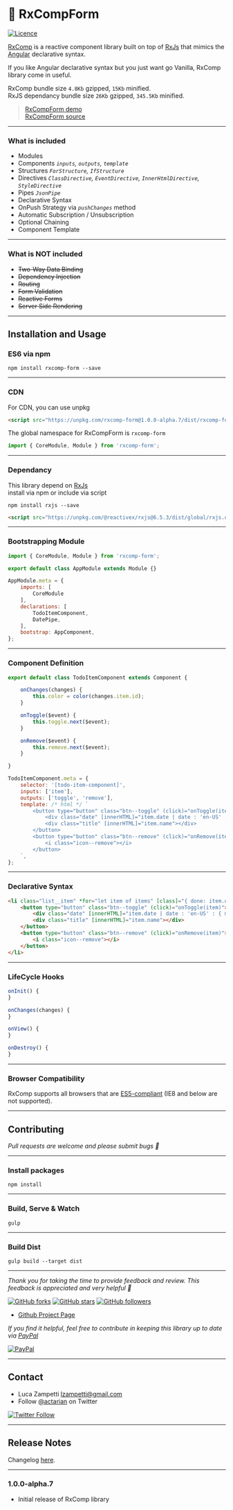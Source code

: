 # 💎 RxCompForm

[![Licence](https://img.shields.io/github/license/actarian/rxcomp-form.svg)](https://github.com/actarian/rxcomp-form)

[RxComp](https://github.com/actarian/rxcomp-form) is a reactive component library built on top of [RxJs](https://github.com/ReactiveX/rxjs) that mimics the [Angular](https://angular.io/) declarative syntax. 

If you like Angular declarative syntax but you just want go Vanilla, RxComp library come in useful.

RxComp bundle size `4.8Kb` gzipped, `15Kb` minified.  
RxJS dependancy bundle size `26Kb` gzipped, `345.5Kb` minified.  
 
> [RxCompForm demo](https://actarian.github.io/rxcomp-form/)  
> [RxCompForm source](https://github.com/actarian/rxcomp-form)
___

### What is included
* Modules
* Components *```inputs```, ```outputs```, ```template```*
* Structures *```ForStructure```, ```IfStructure```*
* Directives *```ClassDirective```, ```EventDirective```, ```InnerHtmlDirective```, ```StyleDirective```*
* Pipes *```JsonPipe```*
* Declarative Syntax
* OnPush Strategy via *```pushChanges```* method
* Automatic Subscription / Unsubscription
* Optional Chaining
* Component Template

___

### What is NOT included
* ~~Two-Way Data Binding~~
* ~~Dependency Injection~~
* ~~Routing~~
* ~~Form Validation~~
* ~~Reactive Forms~~
* ~~Server Side Rendering~~

___

## Installation and Usage

### ES6 via npm
```
npm install rxcomp-form --save
```
___

### CDN

For CDN, you can use unpkg

```html
<script src="https://unpkg.com/rxcomp-form@1.0.0-alpha.7/dist/rxcomp-form.min.js"></script>
```

The global namespace for RxCompForm is `rxcomp-form`

```javascript
import { CoreModule, Module } from 'rxcomp-form';
```
___

### Dependancy

This library depend on [RxJs](https://github.com/ReactiveX/rxjs)  
install via npm or include via script  

```
npm install rxjs --save
```

```html
<script src="https://unpkg.com/@reactivex/rxjs@6.5.3/dist/global/rxjs.umd.min.js"></script>
```

___

### Bootstrapping Module

```javascript
import { CoreModule, Module } from 'rxcomp-form';

export default class AppModule extends Module {}

AppModule.meta = {
	imports: [
		CoreModule
	],
	declarations: [
		TodoItemComponent,
		DatePipe,
	],
	bootstrap: AppComponent,
};
```
___

### Component Definition

```javascript
export default class TodoItemComponent extends Component {

    onChanges(changes) {
        this.color = color(changes.item.id);
    }

    onToggle($event) {
        this.toggle.next($event);
    }

    onRemove($event) {
        this.remove.next($event);
    }

}

TodoItemComponent.meta = {
    selector: '[todo-item-component]',
    inputs: ['item'],
    outputs: ['toggle', 'remove'],
    template: /* html */ `
        <button type="button" class="btn--toggle" (click)="onToggle(item)">
            <div class="date" [innerHTML]="item.date | date : 'en-US' : { month: 'short', day: '2-digit', year: 'numeric' }"></div>
            <div class="title" [innerHTML]="item.name"></div>
        </button>
        <button type="button" class="btn--remove" (click)="onRemove(item)">
            <i class="icon--remove"></i>
        </button>
    `,
};

```
___

### Declarative Syntax

```html
<li class="list__item" *for="let item of items" [class]="{ done: item.done }" [style]="{ background: background, color: foreground, '--accent': accent }" todo-item-component [item]="item" (toggle)="onToggleItem($event)" (remove)="onRemoveItem($event)">
    <button type="button" class="btn--toggle" (click)="onToggle(item)">
        <div class="date" [innerHTML]="item.date | date : 'en-US' : { month: 'short', day: '2-digit', year: 'numeric' }"></div>
        <div class="title" [innerHTML]="item.name"></div>
    </button>
    <button type="button" class="btn--remove" (click)="onRemove(item)">
        <i class="icon--remove"></i>
    </button>
</li>
```
___

### LifeCycle Hooks

```javascript
onInit() {
} 

onChanges(changes) {	
}

onView() {	
}

onDestroy() {
}
```
___
### Browser Compatibility
RxComp supports all browsers that are [ES5-compliant](http://kangax.github.io/compat-table/es5/) (IE8 and below are not supported).
___
## Contributing

*Pull requests are welcome and please submit bugs 🐞*
___

### Install packages
```
npm install
```
___

### Build, Serve & Watch 
```
gulp
```
___

### Build Dist
```
gulp build --target dist
```
___

*Thank you for taking the time to provide feedback and review. This feedback is appreciated and very helpful 🌈*

[![GitHub forks](https://img.shields.io/github/forks/actarian/rxcomp.svg?style=social&label=Fork&maxAge=2592000)](https://gitHub.com/actarian/rxcomp/network/)  [![GitHub stars](https://img.shields.io/github/stars/actarian/rxcomp.svg?style=social&label=Star&maxAge=2592000)](https://GitHub.com/actarian/rxcomp/stargazers/)  [![GitHub followers](https://img.shields.io/github/followers/actarian.svg?style=social&label=Follow&maxAge=2592000)](https://github.com/actarian?tab=followers)

* [Github Project Page](https://github.com/actarian/rxcomp)  

*If you find it helpful, feel free to contribute in keeping this library up to date via [PayPal](https://www.paypal.me/circledev/5)*

[![PayPal](https://www.paypalobjects.com/webstatic/en_US/i/buttons/PP_logo_h_100x26.png)](https://www.paypal.me/circledev/5)
___

## Contact

* Luca Zampetti <lzampetti@gmail.com>
* Follow [@actarian](https://twitter.com/actarian) on Twitter

[![Twitter Follow](https://img.shields.io/twitter/follow/actarian.svg?style=social&label=Follow%20@actarian)](https://twitter.com/actarian)
___

## Release Notes
Changelog [here](https://github.com/actarian/rxcomp-form/blob/master/CHANGELOG.md).

---

### 1.0.0-alpha.7

* Initial release of RxComp library
